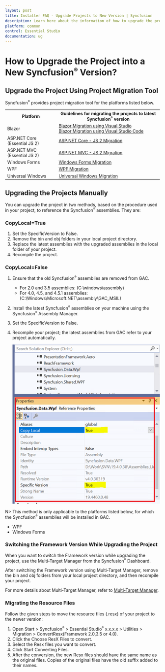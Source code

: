 ```yaml
---
layout: post
title: Installer FAQ - Upgrade Projects to New Version | Syncfusion
description: Learn here about the information of how to upgrade the projects from existing version to a new syncfusion version.
platform: common
control: Essential Studio
documentation: ug
---
```


# How to Upgrade the Project into a New Syncfusion<sup style="font-size:70%">&reg;</sup> Version? 


## Upgrade the Project Using Project Migration Tool

Syncfusion<sup style="font-size:70%">&reg;</sup> provides project migration tool for the platforms listed below.

<table>
<tr>
<th>Platform</th>
<th>Guidelines for migrating the projects to latest Syncfusion<sup style="font-size:70%">&reg;</sup> version</th>
</tr>
<tr>
<td>Blazor</td>
<td><a href="https://help.syncfusion.com/extension/blazor-extension/visual-studio/upgrade-project" target="_top">Blazor Migration using Visual Studio</a><br><a href="https://help.syncfusion.com/extension/blazor-extension/visual-studio-code/upgrade-project" target="_top">Blazor Migration using Visual Studio Code</a></td>
</tr>
<tr>
<td>ASP.NET Core (Essential JS 2)</td>
<td><a href="https://help.syncfusion.com/extension/aspnetcore-essentialjs2-extension/project-migration" target="_top">ASP.NET Core - JS 2 Migration</a></td>
</tr>
<tr>
<td>ASP.NET MVC (Essential JS 2)</td>
<td><a href="https://help.syncfusion.com/extension/aspnetmvc-essentialjs2-extension/project-migration" target="_top">ASP.NET MVC - JS 2 Migration</a></td>
</tr>
<tr>
<td>Windows Forms</td>
<td><a href="https://help.syncfusion.com/common/essential-studio/utilities#for-desktop-platforms" target="_top">Windows Forms Migration</a></td>
</tr>
<tr>
<td>WPF</td>
<td><a href="https://help.syncfusion.com/common/essential-studio/utilities#for-desktop-platforms" target="_top">WPF Migration</a></td>
</tr>
<tr>
<td>Universal Windows</td>
<td><a href="https://help.syncfusion.com/common/essential-studio/utilities#for-desktop-platforms" target="_top">Universal Windows Migration</a></td>
</tr>
</table>

## Upgrading the Projects Manually

You can upgrade the project in two methods, based on the procedure used in your project, to reference the Syncfusion<sup style="font-size:70%">&reg;</sup> assemblies. They are:

### CopyLocal=True

1. Set the SpecificVersion to False.
2. Remove the bin and obj folders in your local project directory.
3. Replace the latest assemblies with the upgraded assemblies in the local folder of your project.
4. Recompile the project.

### CopyLocal=False

1. Ensure that the old Syncfusion<sup style="font-size:70%">&reg;</sup> assemblies are removed from GAC.
   * For 2.0 and 3.5 assemblies: (C:\windows\assembly)
   * For 4.0, 4.5, and 4.5.1 assemblies: (C:\Windows\Microsoft.NET\assembly\GAC_MSIL)
2. Install the latest Syncfusion<sup style="font-size:70%">&reg;</sup> assemblies on your machine using the Syncfusion<sup style="font-size:70%">&reg;</sup> Assembly Manager.
3. Set the SpecificVersion to False.
4. Recompile your project; the latest assemblies from GAC refer to your project automatically. 
   
   ![Manual Upgradation](Upgrading-the-Projects-Manually_images/Upgrading-the-Projects-Manually_img1.png)

N> This method is only applicable to the platforms listed below, for which the Syncfusion<sup style="font-size:70%">&reg;</sup> assemblies will be installed in GAC.
<br>
* WPF
* Windows Forms

### Switching the Framework Version While Upgrading the Project

When you want to switch the Framework version while upgrading the project, use the Multi-Target Manager from the Syncfusion<sup style="font-size:70%">&reg;</sup> Dashboard.

After switching the Framework version using Multi-Target Manager, remove the bin and obj folders from your local project directory, and then recompile your project.

For more details about Multi-Target Manager, refer to [Multi-Target Manager](http://help.syncfusion.com/common/essential-studio/utilities#multi-target-manager).

### Migrating the Resource Files

Follow the given steps to move the resource files (.resx) of your project to the newer version:

1. Open Start > Syncfusion<sup style="font-size:70%">&reg;</sup> > Essential Studio<sup style="font-size:70%">&reg;</sup> x.x.x.x > Utilities > Migration > ConvertResx(Framework 2.0,3.5 or 4.0).
2. Click the Choose ResX Files to convert.
3. Select the Resx files you want to convert.
4. Click Start Converting Files.
5. After the conversion, the new Resx files should have the same name as the original files. Copies of the original files have the old suffix added to their names.
